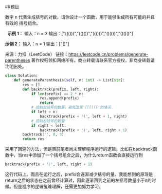 ##题目

数字 n 代表生成括号的对数，请你设计一个函数，用于能够生成所有可能的并且 有效的 括号组合。

 
**示例 1：**
输入：n = 3
输出：["((()))","(()())","(())()","()(())","()()()"]

**示例 2：**
输入：n = 1
输出：["()"]

来源：力扣（LeetCode）
链接：https://leetcode.cn/problems/generate-parentheses
著作权归领扣网络所有。商业转载请联系官方授权，非商业转载请注明出处。


~~~python
class Solution:
    def generateParenthesis(self, n: int) -> List[str]:
        res = []
        def backtrack(prefix, left, right):
            if len(prefix) == 2 * n:
                res.append(prefix)
                return
            # 控制左括号的数量，避免出现'(((((('的情况
            if left < n:
                backtrack(prefix + '(', left + 1, right)
            # 控制右括号的数量
            if right < left:
                backtrack(prefix + ')', left, right + 1)
        backtrack('', 0, 0)
        return res
~~~

采用了回溯的方法，但是目前笔者尚未理解程序运行的逻辑。比如在backtrack函数中，当res中添加了一个括号组合之后，为什么return函数会直接运行到
~~~python
backtrack(prefix + ')', left, right + 1)
~~~
这行代码上。而且在运行之后，prefix会逐渐减少括号的量。我能想到的原理是return之后的状态在之前曾经计算过，因此逐渐回到之前的左括号数量小于n的时候。但是程序的逻辑挺难理解，还需更加努力学习。